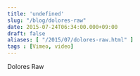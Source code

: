 ```yaml
---
title: 'undefined'
slug: "/blog/dolores-raw"
date: 2015-07-24T06:34:00.000+09:00
draft: false
aliases: [ "/2015/07/dolores-raw.html" ]
tags : [Vimeo, video]
---
```


Dolores Raw
